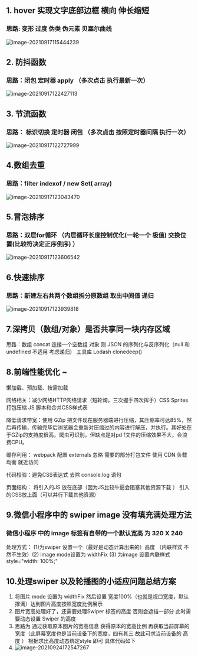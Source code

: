 ## 1. hover 实现文字底部边框 横向 伸长缩短

### 思路: 	变形	过度	伪类	伪元素	贝塞尔曲线

![image-20210917115444239](C:\Users\cx\AppData\Roaming\Typora\typora-user-images\image-20210917115444239.png)

## 2. 防抖函数

### 思路：闭包	定时器	apply	（多次点击	执行最新一次）

![image-20210917122427113](C:\Users\cx\AppData\Roaming\Typora\typora-user-images\image-20210917122427113.png)

## 3. 节流函数

### 思路： 标识切换	定时器	闭包	（多次点击	按照定时器间隔 执行一次）

![image-20210917122727999](C:\Users\cx\AppData\Roaming\Typora\typora-user-images\image-20210917122727999.png)

## 4.数组去重

### 思路：filter	indexof	/	new	Set( array)

![image-20210917123043470](C:\Users\cx\AppData\Roaming\Typora\typora-user-images\image-20210917123043470.png)

## 5.冒泡排序

### 思路：双层for循环	（内层循环长度控制优化(一轮一个 极值)		交换位置(比较符决定正序倒序)	）

![image-20210917123606542](C:\Users\cx\AppData\Roaming\Typora\typora-user-images\image-20210917123606542.png)

## 6.快速排序

### 思路：新建左右共两个数组拆分原数组	取出中间值	递归

![image-20210917123939818](C:\Users\cx\AppData\Roaming\Typora\typora-user-images\image-20210917123939818.png)

## 7.深拷贝（数组/对象）是否共享同一块内存区域

思路：数组	concat	连接一个空数组	对象 则 JSON 的序列化与反序列化（null  和undefined  不适用  考虑递归）	工具库 Lodash 	clonedeep()	

## 8.前端性能优化 ~

懒加载、预加载、按需加载

网络相关：减少网络HTTP网络请求（短轮询，三次握手四次挥手）CSS  Sprites 	打包压缩 JS 脚本和合并CSS样式表

降低请求带宽：使用 GZip    把文件现在服务器端进行压缩，其压缩率可达85%，然后再传输，传输完毕后浏览器会重新对压缩过的内容进行解压，并执行。其好处在于GZip的支持度很高，爬虫可识别，但缺点是对pd f文件的压缩效果不大，会浪费CPU。

缓存利用： webpack 配置 externals 忽略 需要的部分打包文件  使用 CDN   负载均衡  就近访问

代码校验：避免CSS表达式  去除 console.log 语句 

页面结构： 将引入的JS 放在底部（因为JS比较牛逼会阻塞其他资源下载 ） 引入的CSS放上面（可以并行下载其他资源）

## 9.微信小程序中的 swiper image 没有填充满处理方法

### 微信小程序 中的  image 标签有自带的一个默认宽高 为  320 X 240  

处理方式： (1)为swiper 设置一个（最好是动态计算出来的）高度 （内联样式 不然不生效）(2) image mode设置为 widthFix  (3) 为image 设置内联样式 style="width: 100%;" 

## 10.处理swiper 以及轮播图的小适应问题总结方案 

1. 将图片 mode 设置为 widthFix  然后设置 宽度100%（也就是视口宽度，默认撑满）达到图片高度按照宽度比例展示
2. 图片宽高处理好了，还需要处理Swiper 标签的高度 否则会遮挡一部分  此时需要动态设置 Swiper 的高度
3. 思路为 通过获取原本图片的宽高信息 获得原本的宽高比例  再获取当前屏幕的宽度（此屏幕宽度也是当前设备下的宽度，四有其三  故此可求当前设备的 高度  ） 根据求出高度动态绑定style 即可   具体代码如下
4. ![image-20210924172547267](C:\Users\cx\AppData\Roaming\Typora\typora-user-images\image-20210924172547267.png)